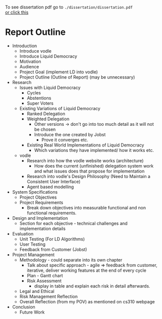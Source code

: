 To see dissertation pdf go to `./dissertation/dissertation.pdf` \
[or click this](./dissertation/dissertation.pdf)

# Report Outline

- Introduction
	- Introduce vodle
	- Introduce Liquid Democracy
	- Motivation
	- Audience
	- Project Goal (implement LD into vodle)
	- Project Outline (Outline of Report) (may be unnecessary)
- Research
  - Issues with Liquid Democracy
    - Cycles
    - Abstentions
    - Super Voters
  - Existing Variations of Liquid Democracy
    - Ranked Delegation
    - Weighted Delegation
      - Other versions -> don't go into too much detail as it will not be chosen
      - Introduce the one created by Jobst
        - Prove it converges etc.
	- Existing Real World Implementations of Liquid Democracy
		- Which variations they have implemented/ how it works etc.
  - vodle
  	- Research into how the vodle website works (architecture)
    	- How does the current (unfinished) delegation system work and what issues does that propose for implementation
  	- Research into vodle's Design Philosophy (Need to Maintain a Consistent User Interface)
	- Agent based modelling
- System Specifications
  - Project Objectives
  - Project Requirements
    - Break down objectives into measurable functional and non functional requirements.
- Design and Implementation
  - Section for each objective - technical challenges and implementation details
- Evaluation
	- Unit Testing (For LD Algorithms)
	- User Testing
	- Feedback from Customer (Jobst)
- Project Management
  - Methodology - could separate into its own chapter
    - Talk about specific approach - agile => feedback from customer, iterative, deliver working features at the end of every cycle
    - Plan - Gantt chart 
    - Risk Assessment
       - display in table and explain each risk in detail afterwards.
  - Legal and Ethical
  - Risk Management Reflection
  - Overall Reflection (from my POV) as mentioned on cs310 webpage
- Conclusion
  - Future Work
